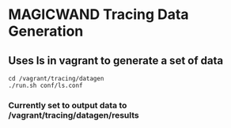 MAGICWAND Tracing Data Generation
=======

## Uses ls in vagrant to generate a set of data

```
cd /vagrant/tracing/datagen
./run.sh conf/ls.conf 
```

### Currently set to output data to /vagrant/tracing/datagen/results
